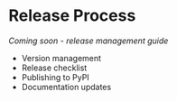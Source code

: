 # Release Process

*Coming soon - release management guide*

- Version management
- Release checklist
- Publishing to PyPI
- Documentation updates